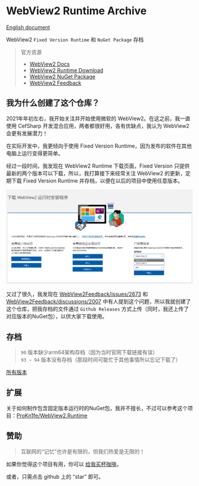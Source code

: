 # WebView2 Runtime Archive

[English document](README.md)

WebView2 `Fixed Version Runtime` 和 `NuGet Package` 存档

> 官方资源
> - [WebView2 Docs](https://docs.microsoft.com/zh-cn/microsoft-edge/webview2/)
> - [WebView2 Runtime Download](https://developer.microsoft.com/zh-cn/microsoft-edge/webview2/#download-section)
> - [WebView2 NuGet Package](https://www.nuget.org/packages/Microsoft.Web.WebView2#versions-body-tab)
> - [WebView2 Feedback](https://github.com/MicrosoftEdge/WebView2Feedback/issues)

## 我为什么创建了这个仓库？

2021年年初左右，我开始关注并开始使用微软的 WebView2。在这之前，我一直使用 CefSharp 开发混合应用，两者都很好用，各有优缺点，我认为 WebView2 会更有发展潜力！

在实际开发中，我更倾向于使用 Fixed Version Runtime，因为发布的软件在其他电脑上运行变得更简单。

经过一段时间，我发现在 WebView2 Runtime 下载页面，Fixed Version 只提供最新的两个版本可以下载，所以，我打算接下来经常关注 WebView2 的更新，定期下载 Fixed Version Runtime 并存档，以便在以后的项目中使用任意版本。

![./screenshot/zh-cn.png](./screenshot/zh-cn.png)

又过了很久，我发现在 [WebView2Feedback/issues/2673](https://github.com/MicrosoftEdge/WebView2Feedback/issues/2673) 和 [WebView2Feedback/discussions/2007](https://github.com/MicrosoftEdge/WebView2Feedback/discussions/2007) 中有人提到这个问题，所以我就创建了这个仓库，把我存档的文件通过 `Github Releases` 方式上传（同时，我还上传了对应版本的NuGet包），以供大家下载使用。

## 存档

> `90` 版本缺少arm64架构存档（因为当时官网下载链接有误）  
> `93 ~ 94` 版本没有存档（那段时间可能忙于其他事情所以忘记下载了）

[所有版本](https://github.com/westinyang/WebView2RuntimeArchive/releases)

## 扩展

关于如何制作包含固定版本运行时的NuGet包，我并不擅长，不过可以参考这个项目：[ProKn1fe/WebView2.Runtime](https://github.com/ProKn1fe/WebView2.Runtime)

## 赞助

> 互联网的“记忆”也许是有限的，但我们热爱是无限的！

如果你觉得这个项目有用，你可以 [给我买杯咖啡](https://www.buymeacoffee.com/westinyang)。

或者，只需点击 github 上的 “star” 即可。
